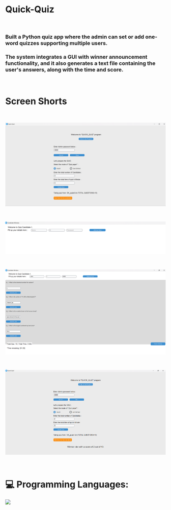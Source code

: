 <h1>Quick-Quiz</h1> <br>
<h3>Built a Python quiz app where the 
admin can set or add one-word 
quizzes supporting multiple users.</h3>

<h3>The system integrates a GUI with winner announcement functionality, and it also generates a text file containing the user's answers, along with the time and score.</h3> <br>

<h1>Screen Shorts</h1> <br>
<p align="left"><img src="https://github.com/zilsh1/Quick-Quiz/blob/main/Screenshot%204.png?raw=true" /></p> <br>
<p align="left"><img src="https://github.com/zilsh1/Quick-Quiz/blob/main/Screenshot%203.png?raw=true" /></p> <br>
<p align="left"><img src="https://github.com/zilsh1/Quick-Quiz/blob/main/Screenshot%202.png?raw=true" /></p> <br>
<p align="left"><img src="https://github.com/zilsh1/Quick-Quiz/blob/main/Screenshot%201.png?raw=true" /></p> <br>

# 💻 Programming Languages:
<img src="https://img.shields.io/badge/python%20-%2314354C.svg?&style=for-the-badge&logo=python&logoColor=white"/>

